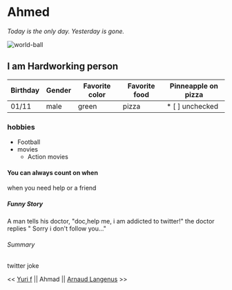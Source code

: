 <!-- big header -->

# Ahmed

<!-- italic  -->

 _Today is the only day. Yesterday is gone._

<!-- images  -->

![world-ball](https://unsplash.com/photos/82Xsw-pGsJI)

<!-- me in one sentence smaller header  -->

## I am Hardworking person

<!-- tables -->

| Birthday | Gender | Favorite color | Favorite food | Pinneapple on pizza |
| -------- | ------ | -------------- | ------------- | ------------------- |
| 01/11    | male   | green          | pizza         | \* [ ] unchecked    |

<!-- tables -->

### hobbies

-   Football
-   movies
    -   Action movies

#### You can always count on when

 <p> when you need help or a friend </p>

##### Funny Story

<p> A man tells his doctor, "doc,help me, i am addicted to twitter!"
the doctor replies  " Sorry i don't follow you..."  </p>

###### Summary

<p>  twitter joke </p>

<< [Yuri f](https://github.com/YuriFra/challenge-markdown  )    || Ahmad ||   [Arnaud Langenus](https://github.com/Arnaud-Langenus/Markdown) >>
